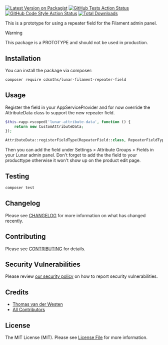 #

[![Latest Version on Packagist](https://img.shields.io/packagist/v/cdsmths/lunar-filament-repeater-field.svg?style=flat-square)](https://packagist.org/packages/cdsmths/lunar-filament-repeater-field)
[![GitHub Tests Action Status](https://img.shields.io/github/actions/workflow/status/cdsmths/lunar-filament-repeater-field/run-tests.yml?branch=main&label=tests&style=flat-square)](https://github.com/cdsmths/lunar-filament-repeater-field/actions?query=workflow%3Arun-tests+branch%3Amain)
[![GitHub Code Style Action Status](https://img.shields.io/github/actions/workflow/status/cdsmths/lunar-filament-repeater-field/fix-php-code-style-issues.yml?branch=main&label=code%20style&style=flat-square)](https://github.com/cdsmths/lunar-filament-repeater-field/actions?query=workflow%3A"Fix+PHP+code+style+issues"+branch%3Amain)
[![Total Downloads](https://img.shields.io/packagist/dt/cdsmths/lunar-filament-repeater-field.svg?style=flat-square)](https://packagist.org/packages/cdsmths/lunar-filament-repeater-field)

This is a prototype for using a repeater field for the Filament admin panel.

> [!WARNING]
> This package is a PROTOTYPE and should not be used in production.

## Installation

You can install the package via composer:

```bash
composer require cdsmths/lunar-filament-repeater-field
```

## Usage

Register the field in your AppServiceProvider and for now override the AttributeData class to support the new repeater field.

```php
$this->app->scoped('lunar-attribute-data', function () {
    return new CustomAttributeData;
});

AttributeData::registerFieldType(RepeaterField::class, RepeaterFieldType::class);

```

Then you can add the field under Settings > Attribute Groups > Fields in your Lunar admin panel. Don't forget to add the the field to your producttype otherwise it won't show up on the product edit page.

## Testing

```bash
composer test
```

## Changelog

Please see [CHANGELOG](CHANGELOG.md) for more information on what has changed recently.

## Contributing

Please see [CONTRIBUTING](CONTRIBUTING.md) for details.

## Security Vulnerabilities

Please review [our security policy](../../security/policy) on how to report security vulnerabilities.

## Credits

-   [Thomas van der Westen](https://github.com/tdwesten)
-   [All Contributors](../../contributors)

## License

The MIT License (MIT). Please see [License File](LICENSE.md) for more information.
